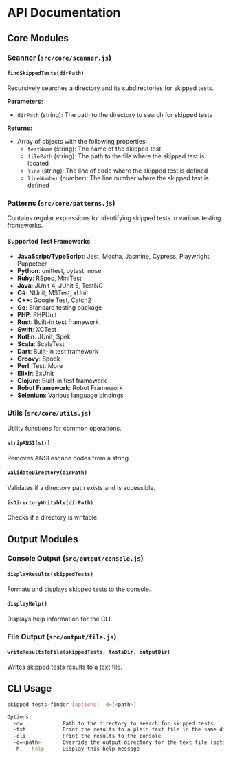 # API Documentation

## Core Modules

### Scanner (`src/core/scanner.js`)

#### `findSkippedTests(dirPath)`

Recursively searches a directory and its subdirectories for skipped tests.

**Parameters:**
- `dirPath` (string): The path to the directory to search for skipped tests

**Returns:**
- Array of objects with the following properties:
  - `testName` (string): The name of the skipped test
  - `filePath` (string): The path to the file where the skipped test is located
  - `line` (string): The line of code where the skipped test is defined
  - `lineNumber` (number): The line number where the skipped test is defined

### Patterns (`src/core/patterns.js`)

Contains regular expressions for identifying skipped tests in various testing frameworks.

#### Supported Test Frameworks

- **JavaScript/TypeScript**: Jest, Mocha, Jasmine, Cypress, Playwright, Puppeteer
- **Python**: unittest, pytest, nose
- **Ruby**: RSpec, MiniTest
- **Java**: JUnit 4, JUnit 5, TestNG
- **C#**: NUnit, MSTest, xUnit
- **C++**: Google Test, Catch2
- **Go**: Standard testing package
- **PHP**: PHPUnit
- **Rust**: Built-in test framework
- **Swift**: XCTest
- **Kotlin**: JUnit, Spek
- **Scala**: ScalaTest
- **Dart**: Built-in test framework
- **Groovy**: Spock
- **Perl**: Test::More
- **Elixir**: ExUnit
- **Clojure**: Built-in test framework
- **Robot Framework**: Robot Framework
- **Selenium**: Various language bindings

### Utils (`src/core/utils.js`)

Utility functions for common operations.

#### `stripANSI(str)`

Removes ANSI escape codes from a string.

#### `validateDirectory(dirPath)`

Validates if a directory path exists and is accessible.

#### `isDirectoryWritable(dirPath)`

Checks if a directory is writable.

## Output Modules

### Console Output (`src/output/console.js`)

#### `displayResults(skippedTests)`

Formats and displays skipped tests to the console.

#### `displayHelp()`

Displays help information for the CLI.

### File Output (`src/output/file.js`)

#### `writeResultsToFile(skippedTests, testsDir, outputDir)`

Writes skipped tests results to a text file.

## CLI Usage

```bash
skipped-tests-finder [options] -d=[<path>]

Options:
  -d=             Path to the directory to search for skipped tests
  -txt            Print the results to a plain text file in the same directory as the tests
  -cli            Print the results to the console
  -o=<path>       Override the output directory for the text file (optional)
  -h, --help      Display this help message
```

